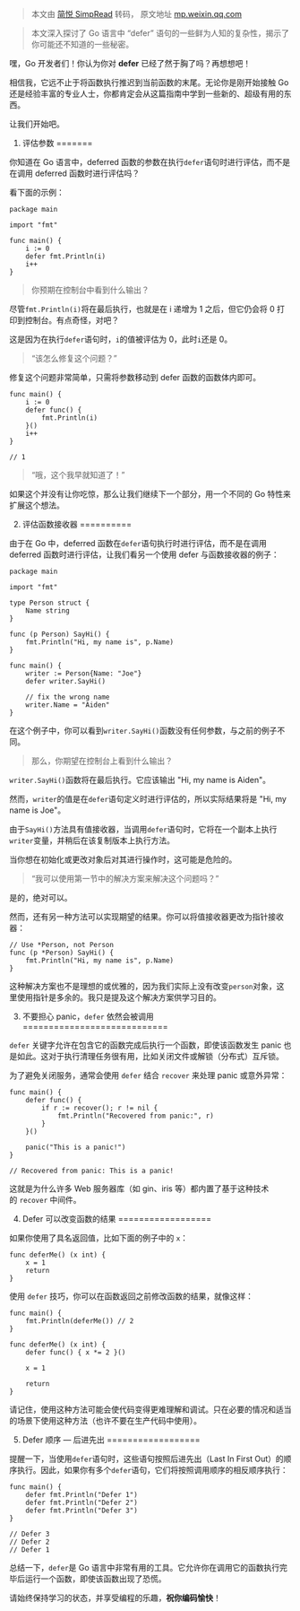 > 本文由 [简悦 SimpRead](http://ksria.com/simpread/) 转码， 原文地址 [mp.weixin.qq.com](https://mp.weixin.qq.com/s/yHdttEsXeYHqwpF3_Ky_Mg)

> 本文深入探讨了 Go 语言中 “defer” 语句的一些鲜为人知的复杂性，揭示了你可能还不知道的一些秘密。

嘿，Go 开发者们！你认为你对 **defer** 已经了然于胸了吗？再想想吧！

相信我，它远不止于将函数执行推迟到当前函数的末尾。无论你是刚开始接触 Go 还是经验丰富的专业人士，你都肯定会从这篇指南中学到一些新的、超级有用的东西。

让我们开始吧。

1. 评估参数
=======

你知道在 Go 语言中，deferred 函数的参数在执行`defer`语句时进行评估，而不是在调用 deferred 函数时进行评估吗？

看下面的示例：

```
package main

import "fmt"

func main() {
    i := 0
    defer fmt.Println(i)
    i++
}

```

> 你预期在控制台中看到什么输出？

尽管`fmt.Println(i)`将在最后执行，也就是在 i 递增为 1 之后，但它仍会将 0 打印到控制台。有点奇怪，对吧？

这是因为在执行`defer`语句时，`i`的值被评估为 0，此时`i`还是 0。

> “该怎么修复这个问题？”

修复这个问题非常简单，只需将参数移动到 defer 函数的函数体内即可。

```
func main() {
    i := 0
    defer func() {
        fmt.Println(i)
    }()
    i++
}

// 1

```

> “哦，这个我早就知道了！”

如果这个并没有让你吃惊，那么让我们继续下一个部分，用一个不同的 Go 特性来扩展这个想法。

2. 评估函数接收器
==========

由于在 Go 中，deferred 函数在`defer`语句执行时进行评估，而不是在调用 deferred 函数时进行评估，让我们看另一个使用 defer 与函数接收器的例子：

```
package main

import "fmt"

type Person struct {
    Name string
}

func (p Person) SayHi() {
    fmt.Println("Hi, my name is", p.Name)
}

func main() {
    writer := Person{Name: "Joe"}
    defer writer.SayHi()

    // fix the wrong name
    writer.Name = "Aiden"
}

```

在这个例子中，你可以看到`writer.SayHi()`函数没有任何参数，与之前的例子不同。

> 那么，你期望在控制台上看到什么输出？

`writer.SayHi()`函数将在最后执行。它应该输出 "Hi, my name is Aiden"。

然而，`writer`的值是在`defer`语句定义时进行评估的，所以实际结果将是 "Hi, my name is Joe"。

由于`SayHi()`方法具有值接收器，当调用`defer`语句时，它将在一个副本上执行`writer`变量，并稍后在该复制版本上执行方法。

当你想在初始化或更改对象后对其进行操作时，这可能是危险的。

> “我可以使用第一节中的解决方案来解决这个问题吗？”

是的，绝对可以。

然而，还有另一种方法可以实现期望的结果。你可以将值接收器更改为指针接收器：

```
// Use *Person, not Person
func (p *Person) SayHi() {
    fmt.Println("Hi, my name is", p.Name)
}

```

这种解决方案也不是理想的或优雅的，因为我们实际上没有改变`person`对象，这里使用指针是多余的。我只是提及这个解决方案供学习目的。

3. 不要担心 panic，`defer` 依然会被调用
============================

`defer` 关键字允许在包含它的函数完成后执行一个函数，即使该函数发生 panic 也是如此。这对于执行清理任务很有用，比如关闭文件或解锁（分布式）互斥锁。

为了避免关闭服务，通常会使用 `defer` 结合 `recover` 来处理 panic 或意外异常：

```
func main() {
    defer func() {
        if r := recover(); r != nil {
            fmt.Println("Recovered from panic:", r)
        }
    }()

    panic("This is a panic!")
}

// Recovered from panic: This is a panic!

```

这就是为什么许多 Web 服务器库（如 gin、iris 等）都内置了基于这种技术的 `recover` 中间件。

4. Defer 可以改变函数的结果
==================

如果你使用了具名返回值，比如下面的例子中的 `x`：

```
func deferMe() (x int) {
    x = 1
    return
}

```

使用 `defer` 技巧，你可以在函数返回之前修改函数的结果，就像这样：

```
func main() {
    fmt.Println(deferMe()) // 2
}

func deferMe() (x int) {
    defer func() { x *= 2 }()

    x = 1

    return
}

```

请记住，使用这种方法可能会使代码变得更难理解和调试。只在必要的情况和适当的场景下使用这种方法（也许不要在生产代码中使用）。

5. Defer 顺序 — 后进先出
==================

提醒一下，当使用`defer`语句时，这些语句按照后进先出（Last In First Out）的顺序执行。因此，如果你有多个`defer`语句，它们将按照调用顺序的相反顺序执行：

```
func main() {
    defer fmt.Println("Defer 1")
    defer fmt.Println("Defer 2")
    defer fmt.Println("Defer 3")
}

// Defer 3
// Defer 2
// Defer 1

```

总结一下，`defer`是 Go 语言中非常有用的工具。它允许你在调用它的函数执行完毕后运行一个函数，即使该函数出现了恐慌。

请始终保持学习的状态，并享受编程的乐趣，**祝你编码愉快**！